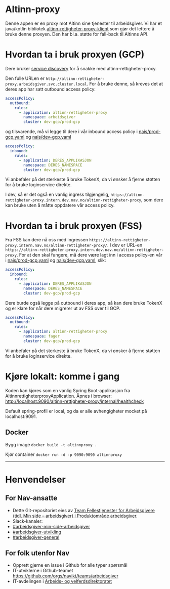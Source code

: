 Altinn-proxy
============

Denne appen er en proxy mot Altinn sine tjenester til arbeidsgiver. 
Vi har et java/kotlin bibliotek [altinn-rettigheter-proxy-klient](https://github.com/navikt/altinn-rettigheter-proxy-klient) som gjør det lettere å bruke denne proxyen. Den har
bl.a. støtte for fall-back til Altinns API.

# Hvordan ta i bruk proxyen (GCP)
Dere bruker [service discovery](https://doc.nais.io/clusters/service-discovery/) for å snakke med altinn-rettigheter-proxy. 

Den fulle URLen er `http://altinn-rettigheter-proxy.arbeidsgiver.svc.cluster.local`. For å bruke denne, så kreves
det at deres app har satt outbound access policy:
```yaml
accessPolicy:
  outbound:
    rules:
      - application: altinn-rettigheter-proxy
        namespace: arbeidsgiver
        cluster: dev-gcp/prod-gcp
```
og tilsvarende, må vi legge til dere i vår inbound access policy i [nais/prod-gcp.yaml](https://github.com/navikt/altinn-rettigheter-proxy/blob/master/nais/prod-gcp.yaml) og [nais/dev-gcp.yaml](https://github.com/navikt/altinn-rettigheter-proxy/blob/master/nais/dev-gcp.yaml)
```yaml
accessPolicy:
  inbound:
    rules:
      - application: DERES_APPLIKASJON
        namespace: DERES_NAMESPACE
        cluster: dev-gcp/prod-gcp
```

Vi anbefaler på det sterkeste å bruke TokenX, da vi ønsker å fjerne støtten for å bruke loginservice direkte.

I dev, så er det også en vanlig ingress tilgjengelig, `https://altinn-rettigheter-proxy.intern.dev.nav.no/altinn-rettigheter-proxy`, som dere kan bruke uten å måtte oppdatere vår access policy.

# Hvordan ta i bruk proxyen (FSS)
Fra FSS kan dere nå oss med ingressen `https://altinn-rettigheter-proxy.intern.nav.no/altinn-rettigheter-proxy/`. I dev er URL-en `https://altinn-rettigheter-proxy.intern.dev.nav.no/altinn-rettigheter-proxy`.
For at den skal fungere, må dere være lagt inn i access policy-en vår i [nais/prod-gcp.yaml](https://github.com/navikt/altinn-rettigheter-proxy/blob/master/nais/prod-gcp.yaml) og [nais/dev-gcp.yaml](https://github.com/navikt/altinn-rettigheter-proxy/blob/master/nais/dev-gcp.yaml), slik:
```yaml
accessPolicy:
  inbound:
    rules:
      - application: DERES_APPLIKASJON
        namespace: DERES_NAMESPACE
        cluster: dev-gcp/prod-gcp
```
Dere burde også legge på outbound i deres app, så kan dere bruke TokenX og er klare for når dere migrerer ut av FSS over til GCP.
```yaml
accessPolicy:
  outbound:
    rules:
      - application: altinn-rettigheter-proxy
        namespace: fager
        cluster: dev-gcp/prod-gcp
```

Vi anbefaler på det sterkeste å bruke TokenX, da vi ønsker å fjerne støtten for å bruke loginservice direkte.




# Kjøre lokalt: komme i gang

Koden kan kjøres som en vanlig Spring Boot-applikasjon fra AltinnrettigheterproxyApplication.
 Åpnes i browser: [http://localhost:9090/altinn-rettigheter-proxy/internal/healthcheck](http://localhost:9090/altinn-rettigheter-proxy/internal/healthcheck)

 Default spring-profil er local, og da er alle avhengigheter mocket på localhost:9091. 

## Docker
Bygg image
`docker build -t altinnproxy .`

Kjør container
`docker run -d -p 9090:9090 altinnproxy`

---

# Henvendelser

## For Nav-ansatte
* Dette Git-repositoriet eies av [Team Fellestjenester for Arbeidsgivere (tidl. Min side – arbeidsgiver)  i Produktområde arbeidsgiver](https://navno.sharepoint.com/sites/intranett-prosjekter-og-utvikling/SitePages/Produktomr%C3%A5de-arbeidsgiver.aspx).
* Slack-kanaler:
 * [#arbeidsgiver-min-side-arbeidsgiver](https://nav-it.slack.com/archives/CCNAY9FGF)
 * [#arbeidsgiver-utvikling](https://nav-it.slack.com/archives/CD4MES6BB)
 * [#arbeidsgiver-general](https://nav-it.slack.com/archives/CCM649PDH)

## For folk utenfor Nav
* Opprett gjerne en issue i Github for alle typer spørsmål
* IT-utviklerne i Github-teamet https://github.com/orgs/navikt/teams/arbeidsgiver
* IT-avdelingen i [Arbeids- og velferdsdirektoratet](https://www.nav.no/no/NAV+og+samfunn/Kontakt+NAV/Relatert+informasjon/arbeids-og-velferdsdirektoratet-kontorinformasjon)
